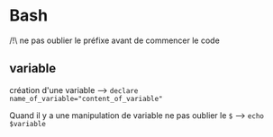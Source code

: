 # Bash
/!\ ne pas oublier le préfixe avant de commencer le code 
## variable
création d'une variable --> ```declare name_of_variable="content_of_variable"```

Quand il y a une manipulation de variable ne pas oublier le `$` --> `echo $variable`

